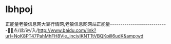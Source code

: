 # lbhpoj
正能量老狼信息网大豆行情网,老狼信息网网站正能量----------------------------🐒🐒点/此/进/入/http://www.baidu.com/link?url=NoK8PT47PahMhFH8Vie_jnciyIKNTTtVBQKpill6udK&amp;wd

